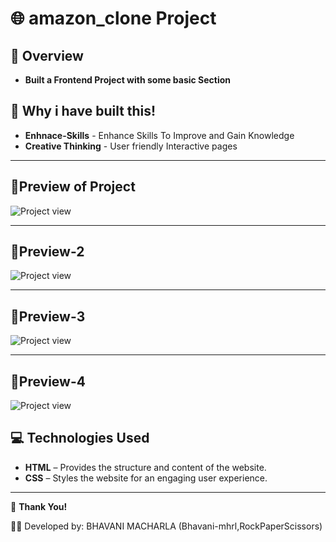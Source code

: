 # 🌐 amazon_clone Project

## 📌 **Overview**

- **Built a Frontend Project with some basic Section**

## 🔑 Why i have built this!

- **Enhnace-Skills** - Enhance Skills To Improve and Gain Knowledge
- **Creative Thinking** - User friendly Interactive pages 

---


## 📸Preview of Project

![Project view](https://github.com/asiya2123/project2/blob/ee439de52248a628f87c3d2a11f12569fdd6ba44/Screenshot%202025-09-24%20131557.png)

---

## 📸Preview-2

![Project view](https://github.com/asiya2123/project2/blob/fc2330ff5851eec17d43f432a744e2ac9c1e48bb/Screenshot%202025-09-24%20131631.png)

---

## 📸Preview-3

![Project view](https://github.com/asiya2123/project2/blob/8f65da68705ed202975640f98ae85aa24a3380f5/Screenshot%202025-09-24%20131709.png)

---

## 📸Preview-4

![Project view](https://github.com/asiya2123/project2/blob/8f65da68705ed202975640f98ae85aa24a3380f5/Screenshot%202025-09-24%20131709.png)

## 💻 Technologies Used

- **HTML** – Provides the structure and content of the website.
- **CSS** – Styles the website for an engaging user experience.
---


🙌 **Thank You!**

👩‍💻 Developed by: BHAVANI MACHARLA (Bhavani-mhrl,RockPaperScissors)
